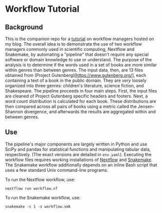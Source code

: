 # Workflow Tutorial

## Background
This is the companion repo for a [tutorial](https://marcsingleton.github.io/posts/workflow-managers-in-data-science-nextflow-and-snakemake/) on workflow managers hosted on my blog. The overall idea is to demonstrate the use of two workflow managers commonly used in scientific computing, Nextflow and Snakemake, by automating a "pipeline" that doesn't require any special software or domain knowledge to use or understand. The purpose of the analysis is to determine if the words used in a set of books are more similar within genres than between genres. The input data, then, are 13 files obtained from (Project Gutenberg)[https://www.gutenberg.org/], each containing a text of a book in the public domain. They are *very* loosely organized into three genres: children's literature, science fiction, and Shakespeare. The pipeline proceeds in four main steps. First, the input files are cleaned of Project Gutenberg specific headers and footers. Next, a word count distribution is calculated for each book. These distributions are then compared across all pairs of books using a metric called the Jensen-Shannon divergence, and afterwards the results are aggregated within and between genres.

## Use
The pipeline's major components are largely written in Python and use SciPy and pandas for statistical functions and manipulating tabular data, respectively. (The exact versions are detailed in `env.yaml`). Executing the workflow files requires working installations of [Nextflow](https://www.nextflow.io/docs/latest/index.html) and [Snakemake](https://snakemake.readthedocs.io/en/stable/index.html). The Snakemake workflow additionally depends on an inline Bash script that uses a few standard Unix command-line programs.

To run the Nextflow workflow, use:

```
nextflow run workflow.nf
```

To run the Snakemake workflow, use:

```
snakemake -c 1 -s workflow.smk
```
